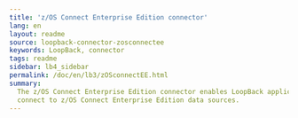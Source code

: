 ```yaml
---
title: 'z/OS Connect Enterprise Edition connector'
lang: en
layout: readme
source: loopback-connector-zosconnectee
keywords: LoopBack, connector
tags: readme
sidebar: lb4_sidebar
permalink: /doc/en/lb3/zOSconnectEE.html
summary:
  The z/OS Connect Enterprise Edition connector enables LoopBack applications to
  connect to z/OS Connect Enterprise Edition data sources.
---
```

